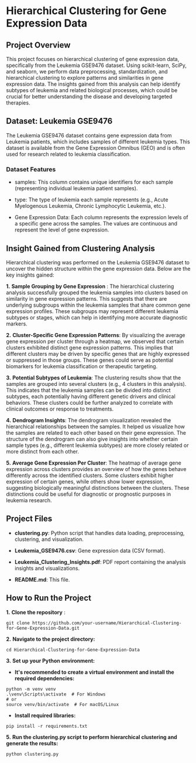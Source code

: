 # Hierarchical Clustering for Gene Expression Data

 ## Project Overview
This project focuses on hierarchical clustering of gene expression data, specifically from the Leukemia GSE9476 dataset. Using scikit-learn, SciPy, and seaborn, we perform data preprocessing, standardization, and hierarchical clustering to explore patterns and similarities in gene expression data. The insights gained from this analysis can help identify subtypes of leukemia and related biological processes, which could be crucial for better understanding the disease and developing targeted therapies.

 ## Dataset: Leukemia GSE9476
The Leukemia GSE9476 dataset contains gene expression data from Leukemia patients, which includes samples of different leukemia types. This dataset is available from the Gene Expression Omnibus (GEO) and is often used for research related to leukemia classification.

### Dataset Features
* samples: This column contains unique identifiers for each sample (representing individual leukemia patient samples).

* type: The type of leukemia each sample represents (e.g., Acute Myelogenous Leukemia, Chronic Lymphocytic Leukemia, etc.).

 * Gene Expression Data: Each column represents the expression levels of a specific gene across the samples. The values are continuous and represent the level of gene expression.

## Insight Gained from Clustering Analysis
Hierarchical clustering was performed on the Leukemia GSE9476 dataset to uncover the hidden structure within the gene expression data. Below are the key insights gained:

**1.**  **Sample Grouping by Gene Expression** : The hierarchical clustering analysis successfully grouped the leukemia samples into clusters based on similarity in gene expression patterns. This suggests that there are underlying subgroups within the leukemia samples that share common gene expression profiles. These subgroups may represent different leukemia subtypes or stages, which can help in identifying more accurate diagnostic markers.

**2.** **Cluster-Specific Gene Expression Patterns**: By visualizing the average gene expression per cluster through a heatmap, we observed that certain clusters exhibited distinct gene expression patterns. This implies that different clusters may be driven by specific genes that are highly expressed or suppressed in those groups. These genes could serve as potential biomarkers for leukemia classification or therapeutic targeting.

**3.** **Potential Subtypes of Leukemia**: The clustering results show that the samples are grouped into several clusters (e.g., 4 clusters in this analysis). This indicates that the leukemia samples can be divided into distinct subtypes, each potentially having different genetic drivers and clinical behaviors. These clusters could be further analyzed to correlate with clinical outcomes or response to treatments.

**4.**  **Dendrogram Insights**: The dendrogram visualization revealed the hierarchical relationships between the samples. It helped us visualize how the samples are related to each other based on their gene expression. The structure of the dendrogram can also give insights into whether certain sample types (e.g., different leukemia subtypes) are more closely related or more distinct from each other.

**5.** **Average Gene Expression Per Cluster**: The heatmap of average gene expression across clusters provides an overview of how the genes behave differently across the identified clusters. Some clusters exhibit higher expression of certain genes, while others show lower expression, suggesting biologically meaningful distinctions between the clusters. These distinctions could be useful for diagnostic or prognostic purposes in leukemia research.

## Project Files
* **clustering.py**: Python script that handles data loading, preprocessing, clustering, and visualization.

* **Leukemia_GSE9476.csv**: Gene expression data (CSV format).

* **Leukemia_Clustering_Insights.pdf**: PDF report containing the analysis insights and visualizations.

* **README.md**: This file.

## How to Run the Project

**1.** **Clone the repository** :
```
git clone https://github.com/your-username/Hierarchical-Clustering-for-Gene-Expression-Data.git
```
**2.** **Navigate to the project directory:**
```
cd Hierarchical-Clustering-for-Gene-Expression-Data
```
**3.** **Set up your Python environment:**

* **It's recommended to create a virtual environment and install the required dependencies:**
```
python -m venv venv
.\venv\Scripts\activate  # For Windows
# or
source venv/bin/activate  # For macOS/Linux
```
* **Install required libraries:**
```
pip install -r requirements.txt
```
**5.** **Run the clustering.py script to perform hierarchical clustering and generate the results:**
```
python clustering.py
```

